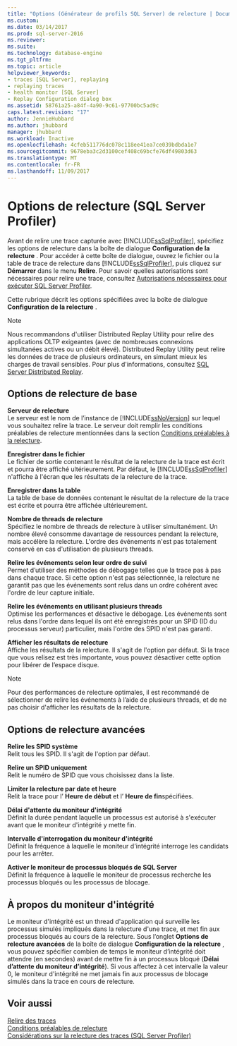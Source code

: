```yaml
---
title: "Options (Générateur de profils SQL Server) de relecture | Documents Microsoft"
ms.custom: 
ms.date: 03/14/2017
ms.prod: sql-server-2016
ms.reviewer: 
ms.suite: 
ms.technology: database-engine
ms.tgt_pltfrm: 
ms.topic: article
helpviewer_keywords:
- traces [SQL Server], replaying
- replaying traces
- health monitor [SQL Server]
- Replay Configuration dialog box
ms.assetid: 58761a25-a84f-4a90-9c61-97700bc5ad9c
caps.latest.revision: "17"
author: JennieHubbard
ms.author: jhubbard
manager: jhubbard
ms.workload: Inactive
ms.openlocfilehash: 4cfeb511776dc078c118ee41ea7ce039bdbda1e7
ms.sourcegitcommit: 9678eba3c2d3100cef408c69bcfe76df49803d63
ms.translationtype: MT
ms.contentlocale: fr-FR
ms.lasthandoff: 11/09/2017
---
```

# <a name="replay-options-sql-server-profiler"></a>Options de relecture (SQL Server Profiler)
  Avant de relire une trace capturée avec [!INCLUDE[ssSqlProfiler](../../includes/sssqlprofiler-md.md)], spécifiez les options de relecture dans la boîte de dialogue **Configuration de la relecture** . Pour accéder à cette boîte de dialogue, ouvrez le fichier ou la table de trace de relecture dans [!INCLUDE[ssSqlProfiler](../../includes/sssqlprofiler-md.md)], puis cliquez sur **Démarrer** dans le menu **Relire**. Pour savoir quelles autorisations sont nécessaires pour relire une trace, consultez [Autorisations nécessaires pour exécuter SQL Server Profiler](../../tools/sql-server-profiler/permissions-required-to-run-sql-server-profiler.md).  
  
 Cette rubrique décrit les options spécifiées avec la boîte de dialogue **Configuration de la relecture** .  
  
> [!NOTE]  
>  Nous recommandons d'utiliser Distributed Replay Utility pour relire des applications OLTP exigeantes (avec de nombreuses connexions simultanées actives ou un débit élevé). Distributed Replay Utility peut relire les données de trace de plusieurs ordinateurs, en simulant mieux les charges de travail sensibles. Pour plus d'informations, consultez [SQL Server Distributed Replay](../../tools/distributed-replay/sql-server-distributed-replay.md).  
  
## <a name="basic-replay-options"></a>Options de relecture de base  
 **Serveur de relecture**  
 Le serveur est le nom de l’instance de [!INCLUDE[ssNoVersion](../../includes/ssnoversion-md.md)] sur lequel vous souhaitez relire la trace. Le serveur doit remplir les conditions préalables de relecture mentionnées dans la section [Conditions préalables à la relecture](../../tools/sql-server-profiler/replay-requirements.md).  
  
 **Enregistrer dans le fichier**  
 Le fichier de sortie contenant le résultat de la relecture de la trace est écrit et pourra être affiché ultérieurement. Par défaut, le [!INCLUDE[ssSqlProfiler](../../includes/sssqlprofiler-md.md)] n'affiche à l'écran que les résultats de la relecture de la trace.  
  
 **Enregistrer dans la table**  
 La table de base de données contenant le résultat de la relecture de la trace est écrite et pourra être affichée ultérieurement.  
  
 **Nombre de threads de relecture**  
 Spécifiez le nombre de threads de relecture à utiliser simultanément. Un nombre élevé consomme davantage de ressources pendant la relecture, mais accélère la relecture. L'ordre des événements n'est pas totalement conservé en cas d'utilisation de plusieurs threads.  
  
 **Relire les événements selon leur ordre de suivi**  
 Permet d’utiliser des méthodes de débogage telles que la trace pas à pas dans chaque trace. Si cette option n'est pas sélectionnée, la relecture ne garantit pas que les événements sont relus dans un ordre cohérent avec l'ordre de leur capture initiale.  
  
 **Relire les événements en utilisant plusieurs threads**  
 Optimise les performances et désactive le débogage. Les événements sont relus dans l'ordre dans lequel ils ont été enregistrés pour un SPID (ID du processus serveur) particulier, mais l'ordre des SPID n'est pas garanti.  
  
 **Afficher les résultats de relecture**  
 Affiche les résultats de la relecture. Il s'agit de l'option par défaut. Si la trace que vous relisez est très importante, vous pouvez désactiver cette option pour libérer de l’espace disque.  
  
> [!NOTE]  
>  Pour des performances de relecture optimales, il est recommandé de sélectionner de relire les événements à l’aide de plusieurs threads, et de ne pas choisir d'afficher les résultats de la relecture.  
  
## <a name="advanced-replay-options"></a>Options de relecture avancées  
 **Relire les SPID système**  
 Relit tous les SPID. Il s'agit de l'option par défaut.  
  
 **Relire un SPID uniquement**  
 Relit le numéro de SPID que vous choisissez dans la liste.  
  
 **Limiter la relecture par date et heure**  
 Relit la trace pour l’ **Heure de début** et l’ **Heure de fin**spécifiées.  
  
 **Délai d'attente du moniteur d'intégrité**  
 Définit la durée pendant laquelle un processus est autorisé à s'exécuter avant que le moniteur d'intégrité y mette fin.  
  
 **Intervalle d'interrogation du moniteur d'intégrité**  
 Définit la fréquence à laquelle le moniteur d'intégrité interroge les candidats pour les arrêter.  
  
 **Activer le moniteur de processus bloqués de SQL Server**  
 Définit la fréquence à laquelle le moniteur de processus recherche les processus bloqués ou les processus de blocage.  
  
## <a name="about-the-health-monitor"></a>À propos du moniteur d'intégrité  
 Le moniteur d'intégrité est un thread d'application qui surveille les processus simulés impliqués dans la relecture d'une trace, et met fin aux processus bloqués au cours de la relecture. Sous l’onglet **Options de relecture avancées** de la boîte de dialogue **Configuration de la relecture** , vous pouvez spécifier combien de temps le moniteur d’intégrité doit attendre (en secondes) avant de mettre fin à un processus bloqué (**Délai d’attente du moniteur d’intégrité**). Si vous affectez à cet intervalle la valeur 0, le moniteur d'intégrité ne met jamais fin aux processus de blocage simulés dans la trace en cours de relecture.  
  
## <a name="see-also"></a>Voir aussi  
 [Relire des traces](../../tools/sql-server-profiler/replay-traces.md)   
 [Conditions préalables de relecture](../../tools/sql-server-profiler/replay-requirements.md)   
 [Considérations sur la relecture des traces &#40;SQL Server Profiler&#41;](../../tools/sql-server-profiler/considerations-for-replaying-traces-sql-server-profiler.md)  
  
  
